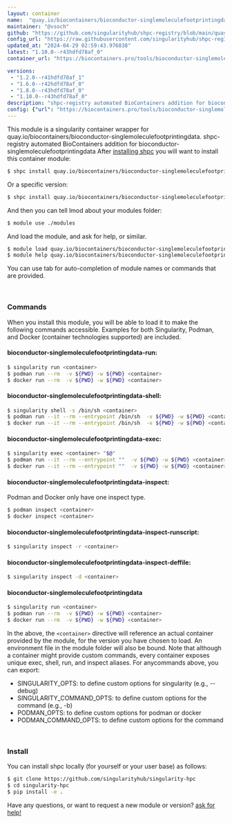```yaml
---
layout: container
name:  "quay.io/biocontainers/bioconductor-singlemoleculefootprintingdata"
maintainer: "@vsoch"
github: "https://github.com/singularityhub/shpc-registry/blob/main/quay.io/biocontainers/bioconductor-singlemoleculefootprintingdata/container.yaml"
config_url: "https://raw.githubusercontent.com/singularityhub/shpc-registry/main/quay.io/biocontainers/bioconductor-singlemoleculefootprintingdata/container.yaml"
updated_at: "2024-04-29 02:59:43.976838"
latest: "1.10.0--r43hdfd78af_0"
container_url: "https://biocontainers.pro/tools/bioconductor-singlemoleculefootprintingdata"

versions:
 - "1.2.0--r41hdfd78af_1"
 - "1.6.0--r42hdfd78af_0"
 - "1.8.0--r43hdfd78af_0"
 - "1.10.0--r43hdfd78af_0"
description: "shpc-registry automated BioContainers addition for bioconductor-singlemoleculefootprintingdata"
config: {"url": "https://biocontainers.pro/tools/bioconductor-singlemoleculefootprintingdata", "maintainer": "@vsoch", "description": "shpc-registry automated BioContainers addition for bioconductor-singlemoleculefootprintingdata", "latest": {"1.10.0--r43hdfd78af_0": "sha256:ffb69bf22a2549f79c62840834f74ed31ef2f47ed5dba4012b00322368c62648"}, "tags": {"1.2.0--r41hdfd78af_1": "sha256:e6fcc53cd4e92fdc413c734a97d5b1c6a10a17b1b72b5825c79d3d1098cf1d67", "1.6.0--r42hdfd78af_0": "sha256:9811759805f1ffe161899080e0b203b57cf27cf47710191ef6f749c39d4b30c1", "1.8.0--r43hdfd78af_0": "sha256:9ce406bfe248863f813e9bd8ad2ad47811a2e0a1bbe0b4a5194c64f035ffc968", "1.10.0--r43hdfd78af_0": "sha256:ffb69bf22a2549f79c62840834f74ed31ef2f47ed5dba4012b00322368c62648"}, "docker": "quay.io/biocontainers/bioconductor-singlemoleculefootprintingdata"}
---
```


This module is a singularity container wrapper for quay.io/biocontainers/bioconductor-singlemoleculefootprintingdata.
shpc-registry automated BioContainers addition for bioconductor-singlemoleculefootprintingdata
After [installing shpc](#install) you will want to install this container module:


```bash
$ shpc install quay.io/biocontainers/bioconductor-singlemoleculefootprintingdata
```

Or a specific version:

```bash
$ shpc install quay.io/biocontainers/bioconductor-singlemoleculefootprintingdata:1.10.0--r43hdfd78af_0
```

And then you can tell lmod about your modules folder:

```bash
$ module use ./modules
```

And load the module, and ask for help, or similar.

```bash
$ module load quay.io/biocontainers/bioconductor-singlemoleculefootprintingdata/1.10.0--r43hdfd78af_0
$ module help quay.io/biocontainers/bioconductor-singlemoleculefootprintingdata/1.10.0--r43hdfd78af_0
```

You can use tab for auto-completion of module names or commands that are provided.

<br>

### Commands

When you install this module, you will be able to load it to make the following commands accessible.
Examples for both Singularity, Podman, and Docker (container technologies supported) are included.

#### bioconductor-singlemoleculefootprintingdata-run:

```bash
$ singularity run <container>
$ podman run --rm  -v ${PWD} -w ${PWD} <container>
$ docker run --rm  -v ${PWD} -w ${PWD} <container>
```

#### bioconductor-singlemoleculefootprintingdata-shell:

```bash
$ singularity shell -s /bin/sh <container>
$ podman run --it --rm --entrypoint /bin/sh  -v ${PWD} -w ${PWD} <container>
$ docker run --it --rm --entrypoint /bin/sh  -v ${PWD} -w ${PWD} <container>
```

#### bioconductor-singlemoleculefootprintingdata-exec:

```bash
$ singularity exec <container> "$@"
$ podman run --it --rm --entrypoint ""  -v ${PWD} -w ${PWD} <container> "$@"
$ docker run --it --rm --entrypoint ""  -v ${PWD} -w ${PWD} <container> "$@"
```

#### bioconductor-singlemoleculefootprintingdata-inspect:

Podman and Docker only have one inspect type.

```bash
$ podman inspect <container>
$ docker inspect <container>
```

#### bioconductor-singlemoleculefootprintingdata-inspect-runscript:

```bash
$ singularity inspect -r <container>
```

#### bioconductor-singlemoleculefootprintingdata-inspect-deffile:

```bash
$ singularity inspect -d <container>
```



#### bioconductor-singlemoleculefootprintingdata

```bash
$ singularity run <container>
$ podman run --rm  -v ${PWD} -w ${PWD} <container>
$ docker run --rm  -v ${PWD} -w ${PWD} <container>
```


In the above, the `<container>` directive will reference an actual container provided
by the module, for the version you have chosen to load. An environment file in the
module folder will also be bound. Note that although a container
might provide custom commands, every container exposes unique exec, shell, run, and
inspect aliases. For anycommands above, you can export:

 - SINGULARITY_OPTS: to define custom options for singularity (e.g., --debug)
 - SINGULARITY_COMMAND_OPTS: to define custom options for the command (e.g., -b)
 - PODMAN_OPTS: to define custom options for podman or docker
 - PODMAN_COMMAND_OPTS: to define custom options for the command

<br>

### Install

You can install shpc locally (for yourself or your user base) as follows:

```bash
$ git clone https://github.com/singularityhub/singularity-hpc
$ cd singularity-hpc
$ pip install -e .
```

Have any questions, or want to request a new module or version? [ask for help!](https://github.com/singularityhub/singularity-hpc/issues)